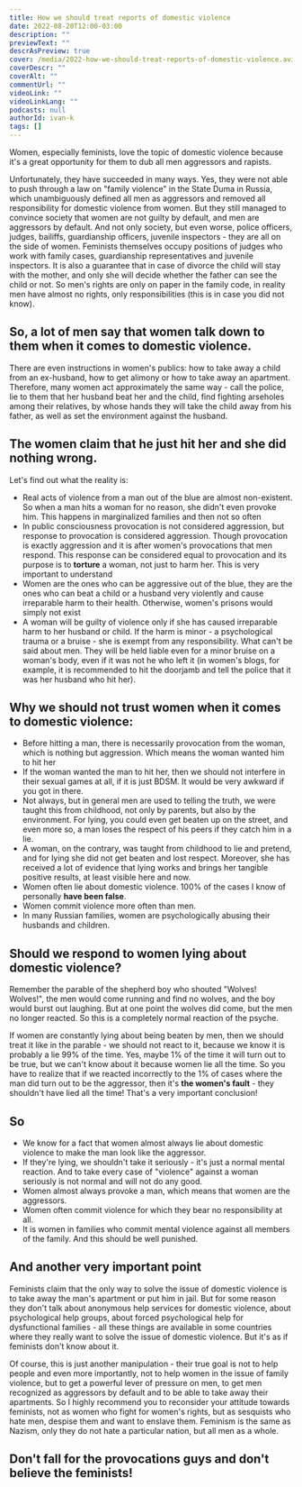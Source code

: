 ```yaml
---
title: How we should treat reports of domestic violence
date: 2022-08-20T12:00-03:00
description: ""
previewText: ""
descrAsPreview: true
cover: /media/2022-how-we-should-treat-reports-of-domestic-violence.avif
coverDescr: ""
coverAlt: ""
commentUrl: ""
videoLink: ""
videoLinkLang: ""
podcasts: null
authorId: ivan-k
tags: []
---
```

Women, especially feminists, love the topic of domestic violence because it's a great opportunity for them to dub all men aggressors and rapists.

Unfortunately, they have succeeded in many ways. Yes, they were not able to push through a law on "family violence" in the State Duma in Russia, which unambiguously defined all men as aggressors and removed all responsibility for domestic violence from women. But they still managed to convince society that women are not guilty by default, and men are aggressors by default. And not only society, but even worse, police officers, judges, bailiffs, guardianship officers, juvenile inspectors - they are all on the side of women. Feminists themselves occupy positions of judges who work with family cases, guardianship representatives and juvenile inspectors. It is also a guarantee that in case of divorce the child will stay with the mother, and only she will decide whether the father can see the child or not. So men's rights are only on paper in the family code, in reality men have almost no rights, only responsibilities (this is in case you did not know).

## So, a lot of men say that women talk down to them when it comes to domestic violence.

There are even instructions in women's publics: how to take away a child from an ex-husband, how to get alimony or how to take away an apartment. Therefore, many women act approximately the same way - call the police, lie to them that her husband beat her and the child, find fighting arseholes among their relatives, by whose hands they will take the child away from his father, as well as set the environment against the husband.

## The women claim that he just hit her and she did nothing wrong.

Let's find out what the reality is:

- Real acts of violence from a man out of the blue are almost non-existent. So when a man hits a woman for no reason, she didn't even provoke him. This happens in marginalized families and then not so often
- In public consciousness provocation is not considered aggression, but response to provocation is considered aggression. Though provocation is exactly aggression and it is after women's provocations that men respond. This response can be considered equal to provocation and its purpose is to **torture** a woman, not just to harm her. This is very important to understand
- Women are the ones who can be aggressive out of the blue, they are the ones who can beat a child or a husband very violently and cause irreparable harm to their health. Otherwise, women's prisons would simply not exist
- A woman will be guilty of violence only if she has caused irreparable harm to her husband or child. If the harm is minor - a psychological trauma or a bruise - she is exempt from any responsibility. What can't be said about men. They will be held liable even for a minor bruise on a woman's body, even if it was not he who left it (in women's blogs, for example, it is recommended to hit the doorjamb and tell the police that it was her husband who hit her).

## Why we should not trust women when it comes to domestic violence:

- Before hitting a man, there is necessarily provocation from the woman, which is nothing but aggression. Which means the woman wanted him to hit her
- If the woman wanted the man to hit her, then we should not interfere in their sexual games at all, if it is just BDSM. It would be very awkward if you got in there.
- Not always, but in general men are used to telling the truth, we were taught this from childhood, not only by parents, but also by the environment. For lying, you could even get beaten up on the street, and even more so, a man loses the respect of his peers if they catch him in a lie.
- A woman, on the contrary, was taught from childhood to lie and pretend, and for lying she did not get beaten and lost respect. Moreover, she has received a lot of evidence that lying works and brings her tangible positive results, at least visible here and now.
- Women often lie about domestic violence. 100% of the cases I know of personally **have been false**.
- Women commit violence more often than men.
- In many Russian families, women are psychologically abusing their husbands and children.

## Should we respond to women lying about domestic violence?

Remember the parable of the shepherd boy who shouted "Wolves! Wolves!", the men would come running and find no wolves, and the boy would burst out laughing. But at one point the wolves did come, but the men no longer reacted. So this is a completely normal reaction of the psyche.

If women are constantly lying about being beaten by men, then we should treat it like in the parable - we should not react to it, because we know it is probably a lie 99% of the time. Yes, maybe 1% of the time it will turn out to be true, but we can't know about it because women lie all the time. So you have to realize that if we reacted incorrectly to the 1% of cases where the man did turn out to be the aggressor, then it's **the women's fault** - they shouldn't have lied all the time! That's a very important conclusion!

## So

- We know for a fact that women almost always lie about domestic violence to make the man look like the aggressor.
- If they're lying, we shouldn't take it seriously - it's just a normal mental reaction. And to take every case of "violence" against a woman seriously is not normal and will not do any good.
- Women almost always provoke a man, which means that women are the aggressors.
- Women often commit violence for which they bear no responsibility at all.
- It is women in families who commit mental violence against all members of the family. And this should be well punished.

## And another very important point

Feminists claim that the only way to solve the issue of domestic violence is to take away the man's apartment or put him in jail. But for some reason they don't talk about anonymous help services for domestic violence, about psychological help groups, about forced psychological help for dysfunctional families - all these things are available in some countries where they really want to solve the issue of domestic violence. But it's as if feminists don't know about it.

Of course, this is just another manipulation - their true goal is not to help people and even more importantly, not to help women in the issue of family violence, but to get a powerful lever of pressure on men, to get men recognized as aggressors by default and to be able to take away their apartments. So I highly recommend you to reconsider your attitude towards feminists, not as women who fight for women's rights, but as sesquists who hate men, despise them and want to enslave them. Feminism is the same as Nazism, only they do not hate a particular nation, but all men as a whole.

## Don't fall for the provocations guys and don't believe the feminists!
